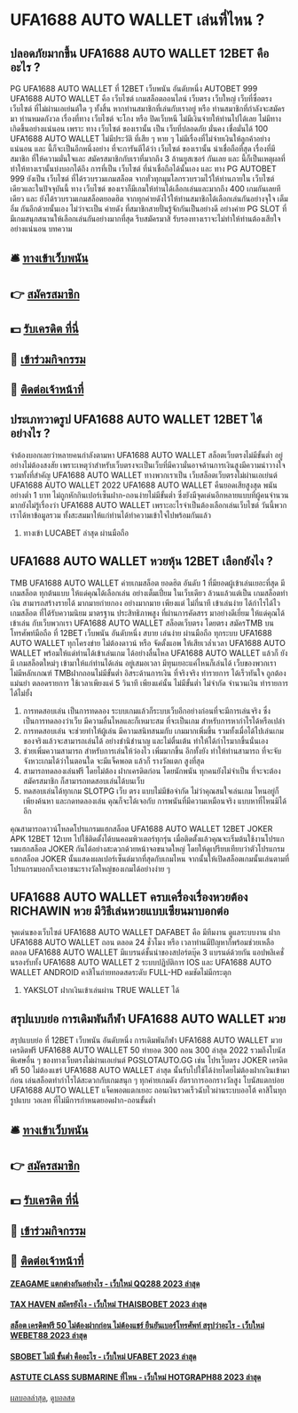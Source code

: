 # UFA1688 AUTO WALLET เล่นที่ไหน ?
## ปลอดภัยมากขึ้น UFA1688 AUTO WALLET 12BET คืออะไร ?
PG UFA1688 AUTO WALLET ที่ 12BET เว็บพนัน อันดับหนึ่ง AUTOBET 999 UFA1688 AUTO WALLET คือ เว็บไซต์ เกมสล็อตออนไลน์ เว็บตรง เว็บใหญ่ เว็บที่ซื่อตรง เว็บไซต์ ที่ไม่ผ่านเอเย่นต์ใด ๆ ทั้งสิ้น หากท่านสมาชิกที่เล่นกับเราอยู่ หรือ ท่านสมาชิกที่กำลังจะสมัครมา ท่านหมดกังวล เรื่องที่ทาง เว็บไซต์ จะโกง หรือ ปิดเว็บหนี ไม่มีเงินจ่ายให้ท่านไปได้เลย ไม่มีทางเกิดขึ้นอย่างแน่นอน เพราะ ทาง เว็บไซต์ ของเรานั้น เป็น เว็บที่ปลอดภัย มั่นคง เชื่อมั่นได้ 100 UFA1688 AUTO WALLET ไม่มีประวัติ ที่เสีย ๆ หาย ๆ ไม่มีเรื่องที่ไม่จ่ายเงินให้ลูกค้าอย่างแน่นอน และ นี้ก็จะเป็นอีกหนึ่งอย่าง ที่จะการันตีได้ว่า เว็บไซต์ ของเรานั้น น่าเชื่อถือที่สุด เรื่องที่มีสมาชิก ที่ให้ความมั่นใจและ สมัครสมาชิกกับเราที่มากถึง 3 ล้านยูสเซอร์ กันเลย และ นี้ก็เป็นเหตุผลที่ทำให้ทางเรานั้นบ่งบอกได้ถึง การที่เป็น เว็บไซต์ ที่น่าเชื่อถือได้นั้นเอง และ ทาง PG AUTOBET 999 ยังเป็น เว็บไซต์ ที่ได้รวบรวมเกมสล็อต จากทั่วทุกมุมโลกรวบรวมไว้ให้ท่านภายใน เว็บไซต์ เดียวและในปัจจุบันนี้ ทาง เว็บไซต์ ของเราก็มีเกมให้ท่านได้เลือกเล่นและมากถึง 400 เกมกันเลยทีเดียว และ ยังได้รวบรวมเกมสล็อตยอดฮิต จากทุกค่ายดังไว้ให้ท่านสมาชิกได้เลือกเล่นกันอย่างจุใจ เต็มอิ่ม กันอีกด้วยนั้นเอง ไม่ว่าจะเป็น ค่ายดัง ที่สมาชิกสายปั่นรู้จักกันเป็นอย่างดี อย่างค่าย PG SLOT ที่มีเกมสนุกสนานให้เลือกเล่นกันอย่างมากที่สุด รีบสมัครมาสิ รับรองทางเราจะไม่ทำให้ท่านต้องเสียใจอย่างแน่นอน
บทความ

## 🛎 [ทางเข้าเว็บพนัน](https://bit.ly/3SdLNi2)
## 👉 [สมัครสมาชิก](https://bit.ly/3SdLNi2)
## 💵 [รับเครดิต ที่นี่](https://bit.ly/3dyRKHj)
## 👑 [เข้าร่วมกิจกรรม](https://bit.ly/3dyRKHj)
## 📱 [ติดต่อเจ้าหน้าที่](https://bit.ly/3dyRKHj)

## ประเภทวาดรูป UFA1688 AUTO WALLET 12BET ได้อย่างไร ?
จำต้องบอกเลยว่าหลายคนกำลังตามหา UFA1688 AUTO WALLET สล็อตเว็บตรงไม่มีขั้นต่ำ อยู่อย่างไม่ต้องสงสัย เพราะเหตุว่าสำหรับเว็บตรงจะเป็นเว็บที่มีความั่นอาจด้านการเงินสูงมีความน่าวางใจ รวมทั้งที่สำคัญ UFA1688 AUTO WALLET ทางพวกเราเป็น เว็บสล็อตเว็บตรงไม่ผ่านเอเย่นต์ UFA1688 AUTO WALLET 2022 UFA1688 AUTO WALLET คืนยอดเสียสูงสุด พนันอย่างต่ำ 1 บาท ไม่ถูกหักกินเปอร์เซ็นฝาก-ถอนง่ายไม่มีขั้นต่ำ ซึ่งยังมีจุดเด่นอีกหลายแบบที่ผู้คนจำนวนมากยังไม่รู้เรื่องว่า UFA1688 AUTO WALLET เพราะอะไรจำเป็นต้องเลือกเล่นเว็บไซต์ วันนี้พวกเราได้หาข้อมูลรวม ทั้งสะสมมาให้แก่ท่านได้ทำความเข้าใจไปพร้อมกันแล้ว
1. ทางเข้า LUCABET ล่าสุด ผ่านมือถือ

## UFA1688 AUTO WALLET หวยหุ้น 12BET เลือกยังไง ?
TMB UFA1688 AUTO WALLET ค่ายเกมสล็อต ยอดฮิต อันดับ 1 ที่มียอดผู้เข้าเล่นเยอะที่สุด มี เกมสล็อต ทุกต้นแบบ ให้แด่คุณได้เลือกเล่น อย่างเต็มเปี่ยม ในเว็บเดียว ล้วนแล้วแต่เป็น เกมสล็อตทำเงิน สามารถสร้างรายได้ มากมายก่ายกอง อย่างมากมาย เพียงแต่ ไม่กี่นาที เข้าเล่นง่าย ได้กำไรได้ไว เกมสล็อต ที่ได้รับความนิยม มาตรฐาน ประสิทธิภาพสูง ที่ผ่านการคัดสรร มาอย่างดีเยี่ยม ให้แด่คุณได้เข้าเล่น กับเว็บพวกเรา UFA1688 AUTO WALLET สล็อตเว็บตรง โดยตรง สมัครTMB บนโทรศัพท์มือถือ ที่ 12BET เว็บพนัน อันดับหนึ่ง สบาย เล่นง่าย ผ่านมือถือ ทุกระบบ UFA1688 AUTO WALLET ทุกโครงข่าย ไม่ต้องดาวน์ หรือ จัดตั้งแอพ ให้เสียเวล่ำเวลา UFA1688 AUTO WALLET พร้อมให้แด่ท่านได้เข้าเล่นเกม ได้อย่างลื่นไหล UFA1688 AUTO WALLET แล้วก็ ยังมี เกมสล็อตใหม่ๆ เข้ามาให้แก่ท่านได้เล่น อยู่เสมอเวลา มีทุนเยอะแค่ไหนก็เล่นได้ เว็บของพวกเรา ไม่มีหลักเกณฑ์ TMBฝากถอนไม่มีขั้นต่ำ อิสระด้านการเงิน ที่จริงจริง ทำรายการ ได้เร็วทันใจ ถูกต้องแม่นยำ ตลอดรายการ ใช้เวลาเพียงแค่ 5 วินาที เพียงแค่นั้น ไม่มีขั้นต่ำ ไม่จำกัด จำนวนเงิน ทำรายการได้ไม่ยั้ง
1. การทดสอบเล่น เป็นการทดลอง ระบบเกมแล้วก็ระบบเว็บอีกอย่างก่อนที่จะมีการเล่นจริง ซึ่งเป็นการทดลองว่าเว็บ มีความลื่นไหลและก็เหมาะสม ที่จะเป็นเกม สำหรับการหากำไรได้หรือเปล่า
2. การทดสอบเล่น จะช่วยทำให้ผู้เล่น มีความสนิทสนมกับ เกมมากเพิ่มขึ้น รวมทั้งเมื่อได้ไปเล่นเกม ของจริงแล้วจะสามารถเล่นได้ อย่างชำนิชำนาญ และไม่ตื่นเต้น ทำให้ได้กำไรมากขึ้นนั่นเอง
3. ช่วยเพิ่มความสามารถ สำหรับการเล่นให้ว่องไว เพิ่มมากขึ้น อีกทั้งยัง ทำให้ท่านสามารถ ที่จะจับจังหวะเกมได้ว่าในตอนใด จะมีแจ็คพอต แล้วก็ รางวัลแตก สูงที่สุด
4. สามารถทดลองเล่นฟรี โดยไม่ต้อง ฝากเครดิตก่อน โดยนักพนัน ทุกคนยังไม่จำเป็น ที่จะจะต้องสมัครสมาชิก ก็สามารถทดสอบเล่นได้บนเว็บ
5. ทดสอบเล่นได้ทุกเกม SLOTPG เว็บ ตรง แบบไม่มีข้อจำกัด ไม่ว่าคุณสนใจเล่นเกม ไหนอยู่ก็เพียงค้นหา และกดทดลองเล่น คุณก็จะได้เจอกับ การพนันที่มีความเหมือนจริง แบบหาที่ไหนมิได้อีก

คุณสามารถดาวน์โหลดโปรแกรมแฮกสล็อต UFA1688 AUTO WALLET 12BET JOKER APK 12BET 12เบท ไปใช้ติดตั้งได้บนคอมพิวเตอร์ทุกรุ่น เมื่อติดตั้งแล้วคุณจะเริ่มต้นใช้งานโปรแกรมแฮกสล็อต JOKER กันได้อย่างสะดวกด้วยหน้าจอขนาดใหญ่ โดยให้ดูเปรียบเทียบว่าตัวโปรแกรมแฮกสล็อต JOKER นั้นแสดงผลเปอร์เซ็นต์มากที่สุดกับเกมไหน จากนั้นให้เปิดสล็อตเกมนั้นเล่นตามที่โปรแกรมบอกก็จะเอาชนะรางวัลใหญ่ของเกมได้อย่างง่าย ๆ

## UFA1688 AUTO WALLET ครบเครื่องเรื่องหวยต้อง RICHAWIN หวย มีวิธีเล่นหวยแบบเซียนมาบอกต่อ
จุดเด่นของเว็บไซต์ UFA1688 AUTO WALLET DAFABET คือ มีทีมงาน ดูแลระบบงาน ฝาก UFA1688 AUTO WALLET ถอน ตลอด 24 ชั่วโมง หรือ เวลาท่านมีปัญหาก็พร้อมช่วยเหลือตลอด UFA1688 AUTO WALLET มีแบรนด์ชั้นนำของสปอร์ตบุ๊ค 3 แบรนด์ด้วยกัน แอปพลิเคชั่นรองรับทั้ง UFA1688 AUTO WALLET 2 ระบบปฏิบัติการ IOS และ UFA1688 AUTO WALLET ANDROID คาสิโนถ่ายทอดสดระดับ FULL-HD คมชัดไม่มีกระตุก
1. YAKSLOT ฝากเงินเข้าเล่นผ่าน TRUE WALLET ได้

## สรุปแบบย่อ การเดิมพันกีฬา UFA1688 AUTO WALLET มวย
สรุปแบบย่อ ที่ 12BET เว็บพนัน อันดับหนึ่ง การเดิมพันกีฬา UFA1688 AUTO WALLET มวย เครดิตฟรี UFA1688 AUTO WALLET 50 ทํายอด 300 ถอน 300 ล่าสุด 2022 รวมถึงโบนัสพิเศษอื่น ๆ ของทางเว็บตรงไม่ผ่านเอเย่นต์ PGSLOTAUTO.GG เช่น โปรเว็บตรง JOKER เครดิตฟรี 50 ไม่ต้องแชร์ UFA1688 AUTO WALLET ล่าสุด นั้นรับไปใช้ได้ง่ายโดยไม่ต้องฝากเงินเข้ามาก่อน เล่นสล็อตทำกำไรได้สะดวกกับเกมสนุก ๆ ทุกค่ายเกมดัง อัตราการออกรางวัลสูง โบนัสแตกบ่อย UFA1688 AUTO WALLET แจ็คพอตแตกเยอะ ถอนเงินรวดเร็วฉับไวผ่านระบบออโต้ คาสิโนทุกรูปแบบ วอเลท ที่ไม่มีการกำหนดยอดฝาก-ถอนขั้นต่ำ

## 🛎 [ทางเข้าเว็บพนัน](https://bit.ly/3SdLNi2)
## 👉 [สมัครสมาชิก](https://bit.ly/3SdLNi2)
## 💵 [รับเครดิต ที่นี่](https://bit.ly/3dyRKHj)
## 👑 [เข้าร่วมกิจกรรม](https://bit.ly/3dyRKHj)
## 📱 [ติดต่อเจ้าหน้าที่](https://bit.ly/3dyRKHj)

#### [ZEAGAME แตกต่างกันอย่างไร - เว็บใหม่ QQ288 2023 ล่าสุด](https://atom.io/themes/zeagame%20แตกต่างกันอย่างไร%20-%20เว็บใหม่%20qq288%202023%20ล่าสุด)
#### [TAX HAVEN สมัครยังไง - เว็บใหม่ THAISBOBET 2023 ล่าสุด](https://atom.io/themes/tax%20haven%20สมัครยังไง%20-%20เว็บใหม่%20thaisbobet%202023%20ล่าสุด)
#### [สล็อต เครดิตฟรี 50 ไม่ต้องฝากก่อน ไม่ต้องแชร์ ยืนยันเบอร์โทรศัพท์ สรุปว่าอะไร - เว็บใหม่ WEBET88 2023 ล่าสุด](https://atom.io/themes/สล็อต%20เครดิตฟรี%2050%20ไม่ต้องฝากก่อน%20ไม่ต้องแชร์%20ยืนยันเบอร์โทรศัพท์%20สรุปว่าอะไร%20-%20เว็บใหม่%20webet88%202023%20ล่าสุด)
#### [SBOBET ไม่มี ขั้นต่ำ คืออะไร - เว็บใหม่ UFABET 2023 ล่าสุด](https://atom.io/themes/sbobet%20ไม่มี%20ขั้นต่ำ%20คืออะไร%20-%20เว็บใหม่%20ufabet%202023%20ล่าสุด)
#### [ASTUTE CLASS SUBMARINE ที่ไหน - เว็บใหม่ HOTGRAPH88 2023 ล่าสุด](https://atom.io/themes/astute%20class%20submarine%20ที่ไหน%20-%20เว็บใหม่%20hotgraph88%202023%20ล่าสุด)

[ผลบอลล่าสุด](https://siamsport.tv "ผลบอลล่าสุด"), [ดูบอลสด](https://siamsport.tv/ดูบอลสด "ดูบอลสด")